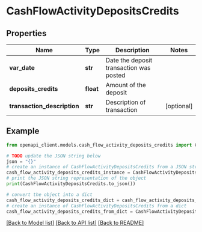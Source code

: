 # CashFlowActivityDepositsCredits


## Properties

Name | Type | Description | Notes
------------ | ------------- | ------------- | -------------
**var_date** | **str** | Date the deposit transaction was posted | 
**deposits_credits** | **float** | Amount of the deposit | 
**transaction_description** | **str** | Description of transaction | [optional] 

## Example

```python
from openapi_client.models.cash_flow_activity_deposits_credits import CashFlowActivityDepositsCredits

# TODO update the JSON string below
json = "{}"
# create an instance of CashFlowActivityDepositsCredits from a JSON string
cash_flow_activity_deposits_credits_instance = CashFlowActivityDepositsCredits.from_json(json)
# print the JSON string representation of the object
print(CashFlowActivityDepositsCredits.to_json())

# convert the object into a dict
cash_flow_activity_deposits_credits_dict = cash_flow_activity_deposits_credits_instance.to_dict()
# create an instance of CashFlowActivityDepositsCredits from a dict
cash_flow_activity_deposits_credits_from_dict = CashFlowActivityDepositsCredits.from_dict(cash_flow_activity_deposits_credits_dict)
```
[[Back to Model list]](../README.md#documentation-for-models) [[Back to API list]](../README.md#documentation-for-api-endpoints) [[Back to README]](../README.md)


